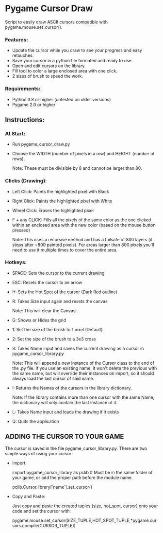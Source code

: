 # Pygame Cursor Draw

Script to easily draw ASCII cursors compatible with pygame.mouse.set_cursor().

### Features:

- Update the cursor while you draw to see your progress and easy retouches.
- Save your cursor in a python file formated and ready to use.
- Open and edit cursors on the library.
- Fill tool to color a large enclosed area with one click.
- 2 sizes of brush to speed the work.

### Requirements:
- Python 3.8 or higher (untested on older versions)
- Pygame 2.0 or higher

## Instructions:

### At Start:

- Run pygame_cursor_draw.py
- Choose the WIDTH (number of pixels in a row) and HEIGHT (number of rows).
    
    Note: These must be divisible by 8 and cannot be larger than 80.

### Clicks (Drawing):
- Left Click: Paints the highlighted pixel with Black
- Right Click: Paints the highlighted pixel with White
- Wheel Click: Erases the highlighted pixel
- F + any CLICK: Fills all the pixels of the same color as the one clicked within an enclosed area with the new color (based on the mouse button pressed)
    
    Note: This uses a recursive method and has a failsafe of 800 layers (it stops after ~800 painted pixels). For areas larger than 800 pixels you'll need to use it multiple times to cover the entire area.

### Hotkeys:
- SPACE: Sets the cursor to the current drawing
- ESC: Resets the cursor to an arrow
- H: Sets the Hot Spot of the cursor (Dark Red outline)
- R: Takes Size input again and resets the canvas
    
    Note: This will clear the Canvas.
- G: Shows or Hides the grid
- 1: Set the size of the brush to 1 pixel (Default)
- 2: Set the size of the brush to a 3x3 cross
- S: Takes Name input and saves the current drawing as a cursor in pygame_cursor_library.py
    
    Note: This will append a new instance of the Cursor class to the end of the .py file. If you use an existing name, it won't delete the previous with the same name, but will override their instances on import, so it should always load the last cursor of said name.
- I: Returns the Names of the cursors in the library dictionary.

    Note: If the library contains more than one cursor with the same Name, the dictionary will only contain the last instance of it.
- L: Takes Name input and loads the drawing if it exists
- Q: Quits the application

## ADDING THE CURSOR TO YOUR GAME

The cursor is saved in the file pygame_cursor_library.py. There are two simple ways of using your cursor:

- Import:

    import pygame_cursor_library as pclib # Must be in the same folder of your game, or add the proper path before the module name.
    
    pclib.Cursor.library['name'].set_cursor()

- Copy and Paste: 

    Just copy and paste the created tuples (size, hot_spot, cursor) onto your code and set the cursor with:
    
    pygame.mouse.set_cursor(SIZE_TUPLE,HOT_SPOT_TUPLE,*pygame.cursors.compile(CURSOR_TUPLE))

